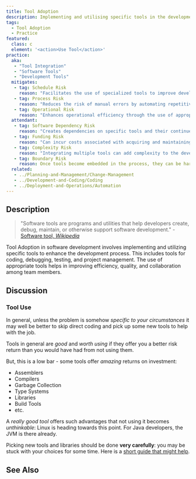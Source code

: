 ```yaml
---
title: Tool Adoption
description: Implementing and utilising specific tools in the development process.
tags: 
  - Tool Adoption
  - Practice
featured: 
  class: c
  element: '<action>Use Tool</action>'
practice:
  aka: 
   - "Tool Integration"
   - "Software Tools"
   - "Development Tools"
  mitigates:
   - tag: Schedule Risk
     reason: "Facilitates the use of specialized tools to improve development efficiency and quality."
   - tag: Process Risk
     reason: "Reduces the risk of manual errors by automating repetitive tasks."
   - tag: Operational Risk
     reason: "Enhances operational efficiency through the use of appropriate tools."
  attendant:
   - tag: Software Dependency Risk
     reason: "Creates dependencies on specific tools and their continued support."
   - tag: Funding Risk
     reason: "Can incur costs associated with acquiring and maintaining tools."
   - tag: Complexity Risk
     reason: "Integrating multiple tools can add complexity to the development process."
   - tag: Boundary Risk
     reason: Once tools become embedded in the process, they can be hard to change.
  related:
   - ../Planning-and-Management/Change-Management
   - ../Development-and-Coding/Coding
   - ../Deployment-and-Operations/Automation
---
```


<PracticeIntro details={frontMatter} /> 

## Description

> "Software tools are programs and utilities that help developers create, debug, maintain, or otherwise support software development." - [Software tool, _Wikipedia_](https://en.wikipedia.org/wiki/Software_tool)

Tool Adoption in software development involves implementing and utilizing specific tools to enhance the development process. This includes tools for coding, debugging, testing, and project management. The use of appropriate tools helps in improving efficiency, quality, and collaboration among team members.

## Discussion


### Tool Use
 
In general, unless the problem is somehow _specific to your circumstances_ it may well be better to skip direct coding and pick up some new tools to help with the job.  

Tools in general are _good_ and _worth using_ if they offer you a better risk return than you would have had from not using them.  

But, this is a low bar -  some tools offer _amazing_ returns on investment: 
 - Assemblers
 - Compilers
 - Garbage Collection
 - Type Systems
 - Libraries
 - Build Tools
 - etc.

A _really good tool_ offers such advantages that not using it becomes _unthinkable_:  Linux is heading towards this point.   For Java developers, the JVM is there already.  

Picking new tools and libraries should be done **very carefully**:  you may be stuck with your choices for some time.  Here is a [short guide that might help](/tags/Dependency-Risk).


## See Also

<TagList tag="Tool Adoption" />
